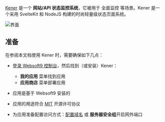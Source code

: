 [Kener](https://kener.ing/) 是一个 **网站/API 状态监控系统**，它被用于 全面监控  等场景。Kener 是一个采用 SvelteKit 和 NodeJS 构建的时尚轻量级状态页面系统。


![界面](https://libs.websoft9.com/Websoft9/DocsPicture/zh/kener/kener-gui-websoft9.png)


## 准备

在参阅本文档使用 Kener 时，需要确保如下几点：

- [登录 Websoft9 控制台](./login-console)，然后找到（或安装）Kener：
  - **我的应用** 菜单找到应用 
  - **应用商店** 菜单部署应用

- 应用是基于 Websoft9 安装的


- 应用的用途符合 [MIT](https://opensource.org/licenses/MIT) 开源许可协议


- 为应用准备配置访问方式：[配置域名](./domain-set) 或 **服务器安全组**开启网外端口